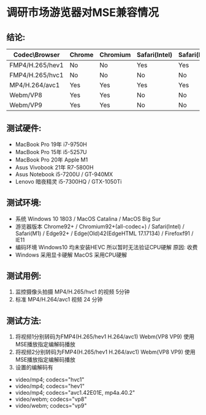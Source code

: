 # 调研市场游览器对MSE兼容情况
## 结论:
| Codec\Browser      | Chrome | Chromium | Safari(Intel) | Safari(M1) | Edge | Edge(Old) | Firefox | IE |
| ------------------ | ------ | -------- | ------------- | ---------- | ---- | --------- | ------- | -- |
| FMP4/H.265/hev1    | No     | No       | Yes           | Yes        | No   | Yes       | No      | No |
| FMP4/H.265/hvc1    | No     | No       | No            | No         | No   | Yes       | No      | No |
| MP4/H.264/avc1     | Yes    | Yes      | Yes           | Yes        | Yes  | Yes       | No      | Yes |
| Webm/VP8           | Yes    | Yes      | No            | No         | Yes  | Yes       | Yes     | No |
| Webm/VP9           | Yes    | Yes      | No            | No         | Yes  | Yes       | No      | No |

## 测试硬件:
- MacBook Pro 19年 i7-9750H
- MacBook Pro 15年 i5-5257U
- MacBook Pro 20年 Apple M1
- Asus Vivobook 21年 R7-5800H
- Asus Notebook i5-7200U / GT-940MX
- Lenovo 暗夜精灵 i5-7300HQ / GTX-1050Ti

## 测试环境:
- 系统 Windows 10 1803 / MacOS Catalina / MacOS Big Sur
- 游览器版本 Chrome92+ / Chromium92+(all-codec+) / Safari(Intel) / Safari(M1) / Edge92+ / Edge(Old)42(EdgeHTML 17.17134) / Firefoxf91 / IE11
- 编码环境 Windows10 均未安装HEVC 所以暂时无法验证CPU硬解 原因: 收费
- Windows 采用显卡硬解 MacOS 采用CPU硬解

## 测试用例:
1. 监控摄像头拍摄 MP4/H.265/hvc1 的视频 5分钟
2. 标准 MP4/H.264/avc1 视频 24 分钟

## 测试方法:
1. 将视频1分别转码为FMP4(H.265/hev1 H.264/avc1) Webm(VP8 VP9) 使用MSE播放指定编解码播放
2. 将视频2分别转码为FMP4(H.265/hev1 H.264/avc1) Webm(VP8 VP9) 使用MSE播放指定编解码播放
3. 设置的编解码有 
  - video/mp4; codecs="hvc1" 
  - video/mp4; codecs="hev1"
  - video/mp4; codecs="avc1.42E01E, mp4a.40.2"
  - video/webm; codecs="vp8"
  - video/webm; codecs="vp9"
 
 




